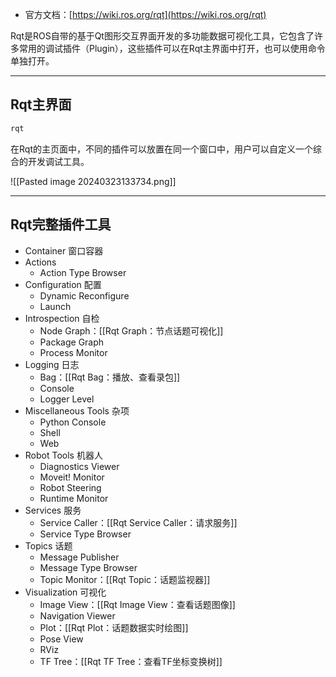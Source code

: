 + 官方文档：[https://wiki.ros.org/rqt](https://wiki.ros.org/rqt)

Rqt是ROS自带的基于Qt图形交互界面开发的多功能数据可视化工具，它包含了许多常用的调试插件（Plugin），这些插件可以在Rqt主界面中打开，也可以使用命令单独打开。

---
## Rqt主界面

```bash
rqt
```

在Rqt的主页面中，不同的插件可以放置在同一个窗口中，用户可以自定义一个综合的开发调试工具。

![[Pasted image 20240323133734.png]]

---
## Rqt完整插件工具

+ Container 窗口容器
+ Actions 
	+ Action Type Browser
+ Configuration 配置
	+ Dynamic Reconfigure
	+ Launch
+ Introspection 自检
	+ Node Graph：[[Rqt Graph：节点话题可视化]]
	+ Package Graph
	+ Process Monitor
+ Logging 日志
	+ Bag：[[Rqt Bag：播放、查看录包]]
	+ Console
	+ Logger Level
+ Miscellaneous Tools 杂项
	+ Python Console
	+ Shell
	+ Web
+ Robot Tools 机器人
	+ Diagnostics Viewer
	+ Moveit! Monitor
	+ Robot Steering
	+ Runtime Monitor
+ Services 服务
	+ Service Caller：[[Rqt Service Caller：请求服务]]
	+ Service Type Browser
+ Topics 话题
	+ Message Publisher
	+ Message Type Browser
	+ Topic Monitor：[[Rqt Topic：话题监视器]]
+ Visualization 可视化
	+ Image View：[[Rqt Image View：查看话题图像]]
	+ Navigation Viewer
	+ Plot：[[Rqt Plot：话题数据实时绘图]]
	+ Pose View
	+ RViz
	+ TF Tree：[[Rqt TF Tree：查看TF坐标变换树]]